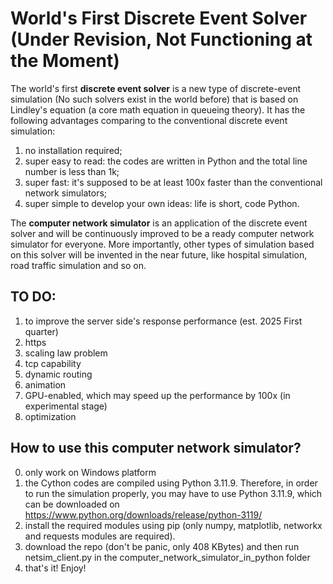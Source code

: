 # World's First Discrete Event Solver (Under Revision, Not Functioning at the Moment)

The world's first **discrete event solver** is a new type of discrete-event simulation (No such solvers exist in the world before) that is based on Lindley's equation (a core math equation in queueing theory). It has the following advantages comparing to the conventional discrete event simulation:

1. no installation required;
2. super easy to read: the codes are written in Python and the total line number is less than 1k;
3. super fast: it's supposed to be at least 100x faster than the conventional network simulators;
4. super simple to develop your own ideas: life is short, code Python.

The **computer network simulator** is an application of the discrete event solver and will be continuously improved to be a ready computer network simulator for everyone. More importantly, other types of simulation based on this solver will be invented in the near future, like hospital simulation, road traffic simulation and so on.

## TO DO:
1. to improve the server side's response performance (est. 2025 First quarter)
2. https
3. scaling law problem
4. tcp capability
5. dynamic routing
6. animation
7. GPU-enabled, which may speed up the performance by 100x (in experimental stage)
8. optimization

## How to use this computer network simulator?
0. only work on Windows platform
1. the Cython codes are compiled using Python 3.11.9. Therefore, in order to run the simulation properly, you may have to use Python 3.11.9, which can be downloaded on https://www.python.org/downloads/release/python-3119/
2. install the required modules using pip (only numpy, matplotlib, networkx and requests modules are required).
3. download the repo (don't be panic, only 408 KBytes) and then run netsim_client.py in the computer_network_simulator_in_python folder
4. that's it! Enjoy!
